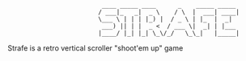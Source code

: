 ``` 
                          ____ _____ ____      _    _____ _____ 
                         / ___|_   _|  _ \    / \  |  ___| ____|
                         \___ \ | | | |_) |  / _ \ | |_  |  _|  
                          ___) || | |  _ <  / ___ \|  _| | |___ 
                         |____/ |_| |_| \_\/_/   \_\_|   |_____|

```

Strafe is a retro vertical scroller "shoot'em up" game  
